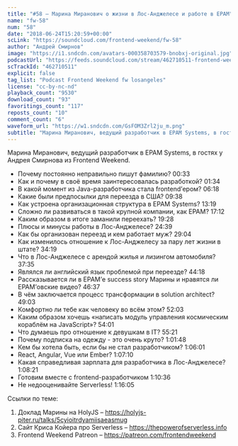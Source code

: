 ```yaml
---
title: "#58 – Марина Миранович о жизни в Лос-Анджелесе и работе в EPAM"
name: "fw-58"
num: "58"
date: "2018-06-24T15:20:59+00:00"
scLink: "https://soundcloud.com/frontend-weekend/fw-58"
author: "Андрей Смирнов"
image: "https://i1.sndcdn.com/avatars-000358703579-bnobxj-original.jpg"
podcastUrl: "https://feeds.soundcloud.com/stream/462710511-frontend-weekend-fw-58.m4a"
scTrackId: "462710511"
explicit: false
tag_list: "Podcast Frontend Weekend fw losangeles"
license: "cc-by-nc-nd"
playback_count: "9530"
download_count: "93"
favoritings_count: "117"
reposts_count: "10"
comment_count: "6"
waveform_url: "https://w1.sndcdn.com/GsFOM3Zrl2ju_m.png"
subtitle: "Марина Миранович, ведущий разработчик в EPAM Systems, в гостях у Андрея Смирнова из Frontend Weekend.  "
---
```


Марина Миранович, ведущий разработчик в EPAM Systems, в гостях у Андрея Смирнова из Frontend Weekend.

- Почему постоянно неправильно пишут фамилию? <timecode sec="33">00:33</timecode>
- Как и почему в своё время заинтересовалась разработкой? <timecode sec="94">01:34</timecode>
- В какой момент из Java-разработчика стала frontend’ером? <timecode sec="378">06:18</timecode>
- Какие были предпосылки для переезда в США? <timecode sec="578">09:38</timecode>
- Как устроена организационная структура в EPAM Systems? <timecode sec="799">13:19</timecode>
- Сложно ли развиваться в такой крупной компании, как EPAM? <timecode sec="1032">17:12</timecode>
- Каким образом в итоге заманили переехать? <timecode sec="1168">19:28</timecode>
- Плюсы и минусы работы в Лос-Анджелесе? <timecode sec="1479">24:39</timecode>
- Как бы организован переезд и кем работает муж? <timecode sec="1744">29:04</timecode>
- Как изменилось отношение к Лос-Анджелесу за пару лет жизни в штате? <timecode sec="2059">34:19</timecode>
- Что в Лос-Анджелесе с арендой жилья и лизингом автомобиля? <timecode sec="2255">37:35</timecode>
- Являлся ли английский язык проблемой при переезде? <timecode sec="2658">44:18</timecode>
- Рассказывается ли в EPAM’е success story Марины и нравятся ли EPAM’овские видео? <timecode sec="2797">46:37</timecode>
- В чём заключается процесс трансформации в solution architect? <timecode sec="2943">49:03</timecode>
- Комфортно ли тебе как человеку во всём этом? <timecode sec="3123">52:03</timecode>
- Каким образом хочешь «написать модуль управления космическим кораблём на JavaScript»? <timecode sec="3241">54:01</timecode>
- Что думаешь про отношение к девушкам в IT? <timecode sec="3321">55:21</timecode>
- Почему подписка на одежду - это очень круто? <timecode sec="3708">1:01:48</timecode>
- Кем бы хотела быть, если бы не стал разработчиком? <timecode sec="3961">1:06:01</timecode>
- React, Angular, Vue или Ember? <timecode sec="4030">1:07:10</timecode>
- Какая справедливая зарплата для разработчика в Лос-Анджелесе? <timecode sec="4101">1:08:21</timecode>
- Готовим вместе с frontend-разработчиком <timecode sec="4236">1:10:36</timecode>
- Не недооценивайте Serverless! <timecode sec="4565">1:16:05</timecode>

Ссылки по теме:

1. Доклад Марины на HolyJS – <https://holyjs-piter.ru/talks/5cyioitrdyamiisaeasmug>
2. Сайт Криса Койера про Serverless – <https://thepowerofserverless.info>
3. Frontend Weekend Patreon – <https://patreon.com/frontendweekend>

